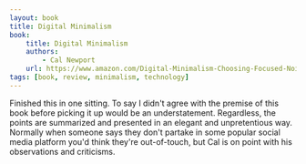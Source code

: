 ```yaml
---
layout: book
title: Digital Minimalism
book:
    title: Digital Minimalism
    authors: 
        - Cal Newport
    url: https://www.amazon.com/Digital-Minimalism-Choosing-Focused-Noisy/dp/0525536515
tags: [book, review, minimalism, technology]
---
```


Finished this in one sitting. 
To say I didn't agree with the premise of this book before picking it up would be an understatement. 
Regardless, the points are summarized and presented in an elegant and unpretentious way. 
Normally when someone says they don't partake in some popular social media platform you'd think they're out-of-touch, but Cal is on point with his observations and criticisms.
